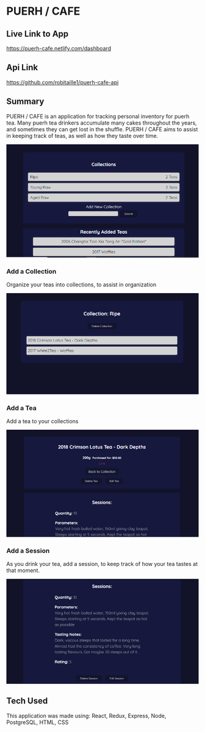 # PUERH / CAFE

## Live Link to App
https://puerh-cafe.netlify.com/dashboard

## Api Link
https://github.com/robitaille1/puerh-cafe-api

## Summary
PUERH / CAFE is an application for tracking personal inventory for puerh tea. Many puerh tea drinkers accumulate many cakes throughout the years, and sometimes they can get lost in the shuffle. PUERH / CAFE aims to assist in keeping track of teas, as well as how they taste over time.

![PUERH / CAFE Dashboard](screenshots/dash.PNG)

### Add a Collection
Organize your teas into collections, to assist in organization

![PUERH / CAFE Collections](screenshots/collection.PNG)

### Add a Tea
Add a tea to your collections

![PUERH / CAFE Tea Page](screenshots/tea.PNG)

### Add a Session
As you drink your tea, add a session, to keep track of how your tea tastes at that moment.

![PUERH / CAFE Sessions](screenshots/session.PNG)

## Tech Used
This application was made using:
React, Redux, Express, Node, PostgreSQL, HTML, CSS
